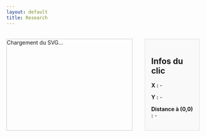 ```yaml
---
layout: default
title: Research
---
```


<style>
  #svg-wrapper {
    flex: 3;
    border: 1px solid #ccc;
    min-width: 60%;
    width: 80vw;        /* largeur flexible (80% de la largeur de la fenêtre) */
    max-width: 800px;   /* largeur max */
    height: auto;       /* hauteur auto pour garder les proportions */
  }

  #svg-wrapper svg {
    width: 100%;
    height: auto;       /* hauteur auto pour respecter le ratio */
    display: block;     /* enlève les espaces blancs sous le SVG */
  }

  #info-panel {
    flex: 1;
    background: #f9f9f9;
    padding: 1rem;
    margin-left: 1rem;
    border: 1px solid #ddd;
  }

  .dot {
    fill: red;
    stroke: black;
    stroke-width: 1px;
  }

  .container {
    display: flex;
    flex-direction: row;
    gap: 1rem;
    margin-top: 2rem;
  }
</style>

<div class="container">
  <div id="svg-wrapper">
    <!-- SVG sera injecté ici -->
    Chargement du SVG...
  </div>

  <div id="info-panel">
    <h2>Infos du clic</h2>
    <p><strong>X :</strong> <span id="x-val">-</span></p>
    <p><strong>Y :</strong> <span id="y-val">-</span></p>
    <p><strong>Distance à (0,0) :</strong> <span id="distance">-</span></p>
  </div>
</div>

<script>
  fetch('/assets/img/chart_EF.svg')
  .then(response => response.text())
  .then(svgText => {
    const wrapper = document.getElementById('svg-wrapper');
    wrapper.innerHTML = svgText;

    const svg = wrapper.querySelector('svg');
    svg.setAttribute('id', 'mysvg');

    svg.addEventListener('click', function(evt) {
      // Supprimer le point rouge s'il existe déjà (pour le "déplacer")
      const existingDot = svg.querySelector('.dot');
      if (existingDot) {
        svg.removeChild(existingDot);
      }

      const pt = svg.createSVGPoint();
      pt.x = evt.clientX;
      pt.y = evt.clientY;

      const svgPoint = pt.matrixTransform(svg.getScreenCTM().inverse());
      const x = svgPoint.x;
      const y = svgPoint.y;

      // Créer un point rouge
      const dot = document.createElementNS("http://www.w3.org/2000/svg", "circle");
      dot.setAttribute("cx", x);
      dot.setAttribute("cy", y);
      dot.setAttribute("r", 5);
      dot.setAttribute("class", "dot");
      svg.appendChild(dot);

      // Mise à jour des infos
      document.getElementById('x-val').textContent = x.toFixed(2);
      document.getElementById('y-val').textContent = y.toFixed(2);
      document.getElementById('distance').textContent = Math.sqrt(x*x + y*y).toFixed(2);
    });
  })
  .catch(error => {
    document.getElementById('svg-wrapper').innerHTML = "Erreur de chargement du SVG.";
    console.error("Erreur lors du chargement du SVG :", error);
  });
</script>
